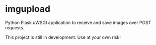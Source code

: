 # imgupload
Python Flask uWSGI application to receive and save images over POST requests.

This project is still in development. Use at your own risk!
